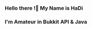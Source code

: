 ### Hello there !👋  My Name is HaDi
###  I'm Amateur in Bukkit API & Java

<!--
**HqDi96/HqDi96** is a ✨ _special_ ✨ repository because its `README.md` (this file) appears on your GitHub profile.

Here are some ideas to get you started:

- 🔭 I’m currently working on Myself
- 🌱 I’m currently learning Bukkit API & Java and Python
- 📫 How to reach me? HaaaaaaaaDiii#3840 or https://discord.gg/ABTf3VxhHA
@@ -16,7 +18,6 @@
<h3 align="left">Languages and Tools:</h3>
<p align="left"> <a href="https://www.java.com" target="_blank" rel="noreferrer"> <img src="https://raw.githubusercontent.com/devicons/devicon/master/icons/java/java-original.svg" alt="java" width="40" height="40"/> </a> <a 
